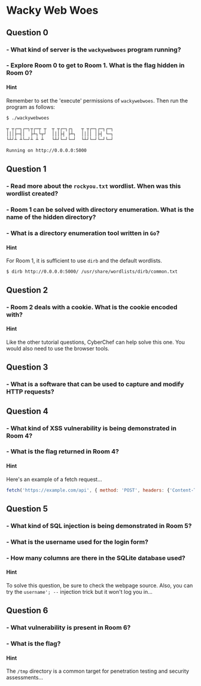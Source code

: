 # Wacky Web Woes

## Question 0
### - What kind of server is the `wackywebwoes` program running?
### - Explore Room 0 to get to Room 1. What is the flag hidden in Room 0?

#### Hint
Remember to set the 'execute' permissions of `wackywebwoes`. Then run the program as follows:
```bash
$ ./wackywebwoes 

┬ ┬┌─┐┌─┐┬┌─┬ ┬  ┬ ┬┌─┐┌┐   ┬ ┬┌─┐┌─┐┌─┐
│││├─┤│  ├┴┐└┬┘  │││├┤ ├┴┐  ││││ │├┤ └─┐
└┴┘┴ ┴└─┘┴ ┴ ┴   └┴┘└─┘└─┘  └┴┘└─┘└─┘└─┘

Running on http://0.0.0.0:5000
```

## Question 1
### - Read more about the `rockyou.txt` wordlist. When was this wordlist created?
### - Room 1 can be solved with directory enumeration. What is the name of the hidden directory?
### - What is a directory enumeration tool written in `Go`?

#### Hint
For Room 1, it is sufficient to use `dirb` and the default wordlists.
```
$ dirb http://0.0.0.0:5000/ /usr/share/wordlists/dirb/common.txt
```

## Question 2
### - Room 2 deals with a cookie. What is the cookie encoded with?

#### Hint
Like the other tutorial questions, CyberChef can help solve this one. You would also need to use the browser tools.

## Question 3
### - What is a software that can be used to capture and modify HTTP requests?

## Question 4
### - What kind of XSS vulnerability is being demonstrated in Room 4?
### - What is the flag returned in Room 4?

#### Hint
Here's an example of a fetch request...
```javascript
fetch('https://example.com/api', { method: 'POST', headers: {'Content-Type': 'application/json'}, body: JSON.stringify({ key1: 'value1', key2: 'value2' }) })
```

## Question 5
### - What kind of SQL injection is being demonstrated in Room 5?
### - What is the username used for the login form?
### - How many columns are there in the SQLite database used?

#### Hint
To solve this question, be sure to check the webpage source. Also, you can try the `username'; --` injection trick but it won't log you in...

## Question 6
### - What vulnerability is present in Room 6?
### - What is the flag?

#### Hint
The `/tmp` directory is a common target for penetration testing and security assessments...